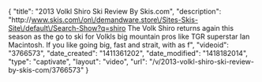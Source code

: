 {
    "title": "2013 Volkl Shiro Ski Review By Skis.com",
    "description": "http:\/\/www.skis.com\/on\/demandware.store\/Sites-Skis-Site\/default\/Search-Show?q=shiro  The Volk Shiro returns again this season as the go to ski for Volkls big mountain pros like TGR superstar Ian Macintosh. If you like going big, fast and strait, with as f",
    "videoid": "3766573",
    "date_created": "1411361202",
    "date_modified": "1418182014",
    "type": "captivate",
    "layout": "video",
    "url": "\/v\/2013-volkl-shiro-ski-review-by-skis-com\/3766573"
}